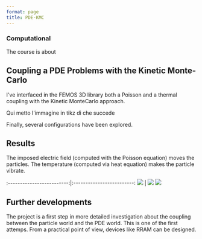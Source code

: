 ```yaml
---
format: page
title: PDE-KMC
---
```


### Computational

The course is about

## Coupling a PDE Problems with the Kinetic Monte-Carlo

I've interfaced in the FEMOS 3D library both a Poisson and a thermal coupling with the Kinetic MonteCarlo approach.

Qui metto l'immagine in tikz di che succede

Finally, several configurations have been explored.

## Results

The imposed electric field (computed with the Poisson equation) moves the particles. The temperature (computed via heat equation) makes the particle vibrate.

:-------------------------:|:-------------------------:
![](https://alberto1artoni.github.io/assets/pdf/CMEB/coupled.gif)  |  ![](https://alberto1artoni.github.io/assets/pdf/CMEB/poissonCoup.png) ![](https://alberto1artoni.github.io/assets/pdf/CMEB/thermalCoupl.png)

## Further developments

The project is a first step in more detailed investigation about the coupling between the particle world and the PDE world. This is one of the first attemps. From a practical point of view, devices like RRAM can be designed.

